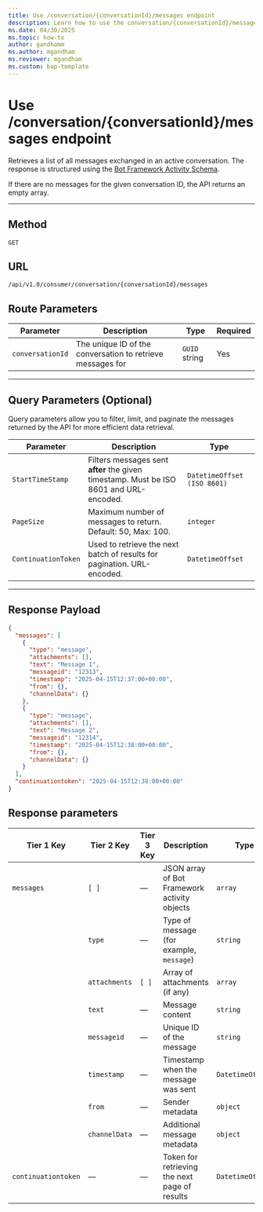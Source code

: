 ```yaml
---
title: Use /conversation/{conversationId}/messages endpoint
description: Learn how to use the conversation/{conversationId}/messages endpoint.
ms.date: 04/30/2025
ms.topic: how-to
author: gandhamm
ms.author: mgandham
ms.reviewer: mgandham
ms.custom: bap-template
---
```


# Use /conversation/{conversationId}/messages endpoint

Retrieves a list of all messages exchanged in an active conversation. The response is structured using the [Bot Framework Activity Schema](/javascript/api/botframework-schema/activity?view=botbuilder-ts-latest).

If there are no messages for the given conversation ID, the API returns an empty array.

---

## Method

`GET`

## URL

`/api/v1.0/consumer/conversation/{conversationId}/messages`


##  Route Parameters

| Parameter        | Description                   | Type     | Required |
|------------------|-------------------------------|----------|----------|
| `conversationId` | The unique ID of the conversation to retrieve messages for | `GUID` string | Yes |

---

## Query Parameters (Optional)

 Query parameters allow you to filter, limit, and paginate the messages returned by the API for more efficient data retrieval.

| Parameter           | Description                                                                 | Type                      |
|---------------------|-----------------------------------------------------------------------------|---------------------------|
| `StartTimeStamp`    | Filters messages sent **after** the given timestamp. Must be ISO 8601 and URL-encoded. | `DatetimeOffset (ISO 8601)` |
| `PageSize`          | Maximum number of messages to return. Default: 50, Max: 100.                | `integer`                 |
| `ContinuationToken` | Used to retrieve the next batch of results for pagination. URL-encoded.     | `DatetimeOffset`          |

---

##  Response Payload

```json
{
  "messages": [
    {
      "type": "message",
      "attachments": [],
      "text": "Message 1",
      "messageid": "12313",
      "timestamp": "2025-04-15T12:37:00+00:00",
      "from": {},
      "channelData": {}
    },
    {
      "type": "message",
      "attachments": [],
      "text": "Message 2",
      "messageid": "12314",
      "timestamp": "2025-04-15T12:38:00+00:00",
      "from": {},
      "channelData": {}
    }
  ],
  "continuationtoken": "2025-04-15T12:38:00+00:00"
}
```

## Response parameters

| Tier 1 Key          | Tier 2 Key    | Tier 3 Key | Description                                   | Type             |
| ------------------- | ------------- | ---------- | --------------------------------------------- | ---------------- |
| `messages`          | `[ ]`         | —          | JSON array of Bot Framework activity objects  | `array`          |
|                     | `type`        | —          | Type of message (for example, `message`)             | `string`         |
|                     | `attachments` | `[ ]`      | Array of attachments (if any)                 | `array`          |
|                     | `text`        | —          | Message content                               | `string`         |
|                     | `messageid`   | —          | Unique ID of the message                      | `string`         |
|                     | `timestamp`   | —          | Timestamp when the message was sent           | `DatetimeOffset` |
|                     | `from`        | —          | Sender metadata                               | `object`         |
|                     | `channelData` | —          | Additional message metadata                   | `object`         |
| `continuationtoken` | —             | —          | Token for retrieving the next page of results | `DatetimeOffset` |
